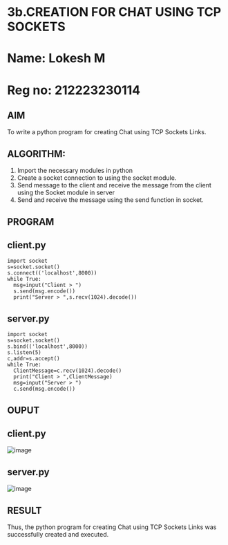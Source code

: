 # 3b.CREATION FOR CHAT USING TCP SOCKETS
# Name: Lokesh M
# Reg no: 212223230114
## AIM
To write a python program for creating Chat using TCP Sockets Links.
## ALGORITHM:
1. Import the necessary modules in python
2. Create a socket connection to using the socket module.
3. Send message to the client and receive the message from the client using the Socket module in
 server
4. Send and receive the message using the send function in socket.
## PROGRAM
## client.py 
```
import socket
s=socket.socket()
s.connect(('localhost',8000))
while True:
  msg=input("Client > ")
  s.send(msg.encode())
  print("Server > ",s.recv(1024).decode())
```

## server.py
```
import socket
s=socket.socket()
s.bind(('localhost',8000))
s.listen(5)
c,addr=s.accept()
while True:
  ClientMessage=c.recv(1024).decode()
  print("Client > ",ClientMessage)
  msg=input("Server > ")
  c.send(msg.encode())

```
## OUPUT
## client.py
![image](https://github.com/user-attachments/assets/7202e539-343a-459e-be92-5afc1cf163a0)

## server.py
![image](https://github.com/user-attachments/assets/52396f1e-b6e4-4105-be74-698fb7098993)


## RESULT
Thus, the python program for creating Chat using TCP Sockets Links was successfully 
created and executed.
